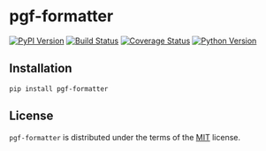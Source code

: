 # pgf-formatter

[![PyPI Version][pypi-v-image]][pypi-v-link]
[![Build Status][GHAction-image]][GHAction-link]
[![Coverage Status][codecov-image]][codecov-link]
[![Python Version][python-v-image]][python-v-link]

## Installation

```console
pip install pgf-formatter
```

## License

`pgf-formatter` is distributed under the terms of the [MIT](https://spdx.org/licenses/MIT.html) license.

<!-- Badges -->
[pypi-v-image]: https://img.shields.io/pypi/v/pgf-formatter.svg
[pypi-v-link]: https://pypi.org/project/pgf-formatter/
[GHAction-image]: https://github.com/daizutabi/pgf-formatter/actions/workflows/ci.yml/badge.svg?branch=main&event=push
[GHAction-link]: https://github.com/daizutabi/pgf-formatter/actions?query=event%3Apush+branch%3Amain
[codecov-image]: https://codecov.io/github/daizutabi/pgf-formatter/coverage.svg?branch=main
[codecov-link]: https://codecov.io/github/daizutabi/pgf-formatter?branch=main
[python-v-image]: https://img.shields.io/pypi/pyversions/pgf-formatter.svg
[python-v-link]: https://pypi.org/project/pgf-formatter
